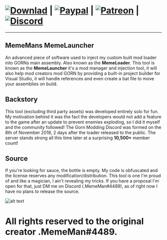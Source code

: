 # [![Downlad][download-badge]][download-link] | [![Paypal][paypal-badge]][paypal-link] | [![Patreon][patreon-badge]][patreon-link]  | [![Discord][discord-badge]][discord-link]

[download-badge]: https://img.shields.io/badge/Download-Latest-green
[download-link]: https://github.com/imememani/MemeLauncher/releases

[paypal-badge]: https://img.shields.io/badge/Paypal-Donate!-%23003087.svg?logo=paypal&style=flat
[paypal-link]: https://paypal.me/1MemeMan1

[patreon-badge]: https://img.shields.io/badge/Patreon-Support!-%23F96854.svg?logo=patreon&style=flat
[patreon-link]: https://www.patreon.com/MemeLauncher?fan_landing=true

[discord-badge]: https://img.shields.io/discord/486979879225524247?color=blue&label=Gorn%20Modding%20Discord&logo=discord
[discord-link]: https://discord.gg/TpsXVM8
---
## MemeMans MemeLauncher
An advanced piece of software used to inject my custom built mod loader into GORNs main assembly. Also known as the **MemeLoader**. This tool is known as the **MemeLauncher** it's a mod manager and injection tool, it will also help mod creators mod GORN by providing a built-in project builder for Visual Studio, it will handle references and even create a bat file to move your assemblies on build.

## Backstory
This tool (excluding third party assets) was developed entirely solo for fun. My motivation behind it was the fact the developers would not add a feature to the game after an update to prevent enemies exploding, so I did it myself and the community followed! The Gorn Modding Discord was formed on the 8th of November 2018, 2 days after the loader released to the public. The server stands strong all this time later at a surprising **10,500+** member count!

## Source
If you're looking for sauce, the bottle is empty. My code is obfuscated and the license reserves any modification/distribution. This tool is one I'm proud of and like a magician, I ain't revealing my tricks. If you have a proposal I'm open for that, just DM me on Discord (.MemeMan#4489), as of right now I have no plans to release the source.

![alt text][Screenie]

[Screenie]: https://i.imgur.com/FZuvvtd.png


# All rights reserved to the original creator .MemeMan#4489.
